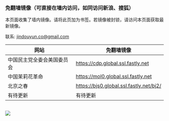 <a name="a" id="a"></a>
<h3>免翻墙镜像（可直接在墙内访问，如同访问新浪、搜狐）</h3>


本页面收集了墙内镜像。请将此页加为书签。若镜像被封锁，请访问本页面获取最新镜像。

联系: jindouyun.co@gmail.com

<table>
    <thead>
        <tr>
            <th>网站</th>
            <th>免翻墙镜像</th>
        </tr>
    </thead>
    <tbody>    
        <tr>
            <td>中国民主党全委会美国委员会</td>
            <td>
                <a href="https://cdp.global.ssl.fastly.net/">https://cdp.global.ssl.fastly.net</a>
                <a href="mailto:?subject=%E5%8C%97%E4%BA%AC%E4%B9%8B%E6%98%A5%20%7C%20%E5%85%8D%E7%BF%BB%E5%A2%99%E9%95%9C%E5%83%8F&body=https%3A%2F%2Fcdp.global.ssl.fastly.net"><span class="octicon octicon-mail"></span></a></td>
        </tr>    
        <tr>
            <td>中国茉莉花革命</td>
            <td>            
                <a href="https://mol0.global.ssl.fastly.net/">https://mol0.global.ssl.fastly.net</a>
            </td>
        </tr>
        <tr>
            <td>北京之春</td>
            <td>            
                <a href="https://bjs0.global.ssl.fastly.net/bj2/">https://bjs0.global.ssl.fastly.net/bj2/</a>
            </td>
        </tr>
        <tr>
            <td>有待更新</td>
            <td>            
                有待更新
            </td>
        </tr>    
    </tbody>
</table>
<br/>
<img src="https://encrypted-tbn0.gstatic.com/images?q=tbn:ANd9GcSvpdvxCD6PqBufA5U_Ftoyn1JuvtgBjTRl3OpujvkqxKmPakPf" />
